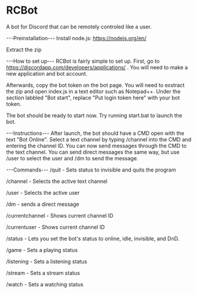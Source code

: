 # RCBot
A bot for Discord that can be remotely controled like a user.

---Preinstallation---
Install node.js: https://nodejs.org/en/

Extract the zip

---How to set up---
  RCBot is fairly simple to set up. First, go to https://discordapp.com/developers/applications/ . You will need to make a new
application and bot account.

  Afterwards, copy the bot token on the bot page. You will need to exstract the zip and open index.js in a text editor such
as Notepad++. Under the section labbled "Bot start", replace "Put login token here" with your bot token.

  The bot should be ready to start now. Try running start.bat to launch the bot.
  
---Instructions---
  After launch, the bot should have a CMD open with the text "Bot Online". Select a text channel by typing /channel into
the CMD and entering the channel ID. You can now send messages through the CMD to the text channel. You can send direct messages
the same way, but use /user to select the user and /dm to send the message.

---Commands---
/quit - Sets status to invisible and quits the program

/channel - Selects the active text channel

/user - Selects the active user

/dm - sends a direct message

/currentchannel - Shows current channel ID

/currentuser - Shows current channel ID

/status - Lets you set the bot's status to online, idle, invisible, and DnD.

/game - Sets a playing status

/listening - Sets a listening status

/stream - Sets a stream status

/watch - Sets a watching status
